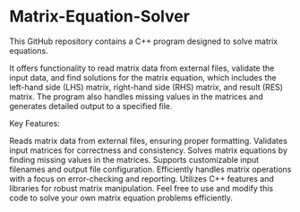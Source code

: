 # Matrix-Equation-Solver
This GitHub repository contains a C++ program designed to solve matrix equations.

It offers functionality to read matrix data from external files, validate the input data, and find solutions for the matrix equation, which includes the left-hand side (LHS) matrix, right-hand side (RHS) matrix, and result (RES) matrix. The program also handles missing values in the matrices and generates detailed output to a specified file.

Key Features:

Reads matrix data from external files, ensuring proper formatting.
Validates input matrices for correctness and consistency.
Solves matrix equations by finding missing values in the matrices.
Supports customizable input filenames and output file configuration.
Efficiently handles matrix operations with a focus on error-checking and reporting.
Utilizes C++ features and libraries for robust matrix manipulation.
Feel free to use and modify this code to solve your own matrix equation problems efficiently.
